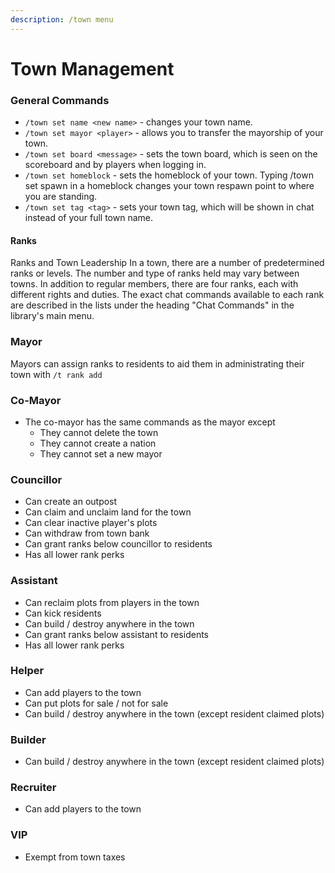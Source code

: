 ```yaml
---
description: /town menu
---
```


# Town Management

### General Commands

* `/town set name <new name>` - changes your town name.
* `/town set mayor <player>` - allows you to transfer the mayorship of your town.
* `/town set board <message>` - sets the town board, which is seen on the scoreboard and by players when logging in.
* `/town set homeblock` - sets the homeblock of your town. Typing /town set spawn in a homeblock changes your town respawn point to where you are standing.
* `/town set tag <tag>` - sets your town tag, which will be shown in chat instead of your full town name.

#### Ranks

Ranks and Town Leadership In a town, there are a number of predetermined ranks or levels. The number and type of ranks held may vary between towns. In addition to regular members, there are four ranks, each with different rights and duties. The exact chat commands available to each rank are described in the lists under the heading "Chat Commands" in the library's main menu.

### Mayor

Mayors can assign ranks to residents to aid them in administrating their town with `/t rank add`

### Co-Mayor

* The co-mayor has the same commands as the mayor except
  * They cannot delete the town
  * They cannot create a nation
  * They cannot set a new mayor

### Councillor

* Can create an outpost
* Can claim and unclaim land for the town
* Can clear inactive player's plots
* Can withdraw from town bank
* Can grant ranks below councillor to residents
* Has all lower rank perks

### Assistant

* Can reclaim plots from players in the town
* Can kick residents
* Can build / destroy anywhere in the town
* Can grant ranks below assistant to residents
* Has all lower rank perks

### Helper

* Can add players to the town
* Can put plots for sale / not for sale
* Can build / destroy anywhere in the town (except resident claimed plots)

### Builder

* Can build / destroy anywhere in the town (except resident claimed plots)

### Recruiter

* Can add players to the town

### VIP

* Exempt from town taxes
